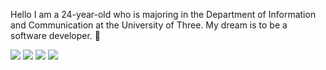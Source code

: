 Hello I am a 24-year-old who is majoring in the Department of Information and Communication at the University of Three. My dream is to be a software developer. 👋

<!--
**tmdwls5562/tmdwls5562** is a ✨ _special_ ✨ repository because its `README.md` (this file) appears on your GitHub profile.

Here are some ideas to get you started:

- 🔭 I’m currently working on ...
- 🌱 I’m currently learning ...
- 👯 I’m looking to collaborate on ...
- 🤔 I’m looking for help with ...
- 💬 Ask me about ...
- 📫 How to reach me: ...
- 😄 Pronouns: ...
- ⚡ Fun fact: ...
-->
<img src="https://img.shields.io/badge/C++-00599C?style=for-the-badge&logo=C++&logoColor=white%22%3E">
<img src="https://img.shields.io/badge/Java-00599C?style=for-the-badge&logo=C++&logoColor=white%22%3E">
<img src="https://img.shields.io/badge/CCNA-00599C?style=for-the-badge&logo=C++&logoColor=white%22%3E">
<img src="https://img.shields.io/badge/Java-007396?style=for-the-badge&logo=C++&logoColor=white%22%3E">
